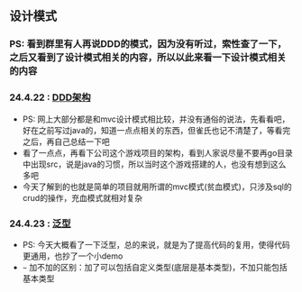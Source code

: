 ## 设计模式

### PS: 看到群里有人再说DDD的模式，因为没有听过，索性查了一下，之后又看到了设计模式相关的内容，所以以此来看一下设计模式相关的内容

### 24.4.22 : [DDD架构](https://juejin.cn/post/7298160530292703244 "DDD架构")
- PS: 网上大部分都是和mvc设计模式相比较，并没有通俗的说法，先看看吧，好在之前写过java的，知道一点点相关的东西，但雀氏也记不清楚了，等看完之后，再自己总结一下吧
- 看了一点点，再看下公司这个游戏项目的架构，看到人家说尽量不要再go目录中出现src，说是java的习惯，所以当时这个游戏搭建的人，也没有想到这么多吧
- 今天了解到的也就是简单的项目就用所谓的mvc模式(贫血模式)，只涉及sql的crud的操作，充血模式就相对复杂

### 24.4.23 : [泛型](https://juejin.cn/post/7195388141115539493 "泛型")
- PS: 今天大概看了一下泛型，总的来说，就是为了提高代码的复用，使得代码更通用，也抄了一个小demo
- `~` 加不加的区别：加了可以包括自定义类型(底层是基本类型)，不加只能包括基本类型